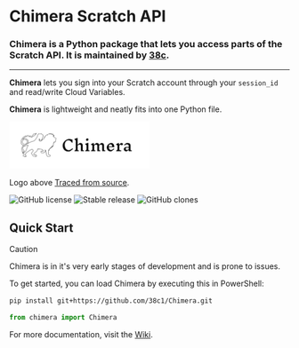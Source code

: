 # Chimera Scratch API
### Chimera is a Python package that lets you access parts of the Scratch API. It is maintained by [38c](https://github.com/38c1).

***

**Chimera** lets you sign into your Scratch account through your `session_id` and read/write Cloud Variables.

**Chimera** is lightweight and neatly fits into one Python file.

<img src="media/Chimera.svg" alt="Description of Image" width="50%" />

Logo above [Traced from source](https://images.squarespace-cdn.com/content/v1/52234a60e4b02733badcd0b9/1407307589018-70U10PQIBQK5JFY8QS9O/The+Chimera.jpg?format=2500w).

![GitHub license](https://badgen.net/github/license/38c1/Chimera/)
![Stable release](https://badgen.net/github/release/38c1/Chimera/stable/)
![GitHub clones](https://img.shields.io/badge/Clones-33-blue)

## Quick Start

> [!CAUTION]
> Chimera is in it's very early stages of development and is prone to issues.

To get started, you can load Chimera by executing this in PowerShell:
```console
pip install git+https://github.com/38c1/Chimera.git
```
```python
from chimera import Chimera
```

For more documentation, visit the [Wiki](https://github.com/38c1/Chimera/wiki/).
